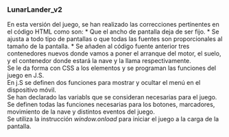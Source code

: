 ### **LunarLander_v2**
En esta versión del juego, se han realizado las correcciones pertinentes en el código HTML como son:  * Que el ancho de pantalla deja de ser fijo.  * Se ajusta a todo tipo de pantallas o que todas las fuentes son proporcionales al tamaño de la pantalla. * Se añaden al código fuente anterior tres contenedores nuevos donde vamos a poner el arranque del motor, el suelo, y el contenedor donde estará la nave y la llama respectivamente.  
Se le da forma con CSS a los elementos y se programan las funciones del juego en J.S.  
En j.S se definen dos funciones para mostrar y ocultar el menú en el dispositivo móvil.  
Se han declarado las variabls que se consideran necesarias para el juego.  
Se definen todas las funciones necesarias para los botones, marcadores, movimiento de la nave y distintos eventos del juego.  
Se utiliza la instrucción _window.onload_ para iniciar el juego a la carga de la pantalla.
